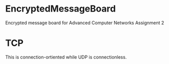 # EncryptedMessageBoard
Encrypted message board for Advanced Computer Networks Assignment 2

# TCP
This is connection-ortiented while UDP is connectionless.
